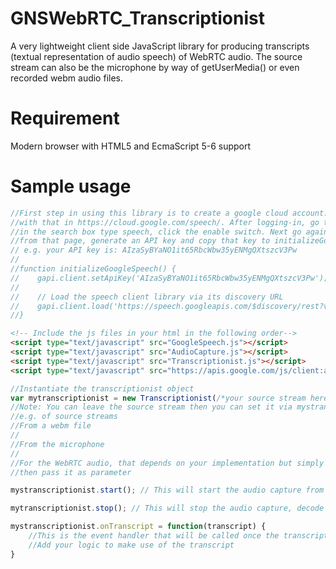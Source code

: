 GNSWebRTC_Transcriptionist
==========================

A very lightweight client side JavaScript library for producing transcripts (textual representation of audio speech) of WebRTC audio. The source stream can also be the microphone by way of getUserMedia() or even recorded webm audio files.

Requirement
===========
Modern browser with HTML5 and EcmaScript 5-6 support

Sample usage
============

```javascript
//First step in using this library is to create a google cloud account. If you have a gmail, you can just login
//with that in https://cloud.google.com/speech/. After logging-in, go to console -> then APIs & services -> Library
//in the search box type speech, click the enable switch. Next go again to console -> APIS & services -> credentials
//from that page, generate an API key and copy that key to initializeGoogleSpeech() in GoogleSpeech.js
// e.g. your API key is: AIzaSyBYaNO1it65RbcWbw35yENMgQXtszcV3Pw
//
//function initializeGoogleSpeech() {
//    gapi.client.setApiKey('AIzaSyBYaNO1it65RbcWbw35yENMgQXtszcV3Pw');
//
//    // Load the speech client library via its discovery URL
//    gapi.client.load('https://speech.googleapis.com/$discovery/rest?version=v1');
//}
```

```html
<!-- Include the js files in your html in the following order-->
<script type="text/javascript" src="GoogleSpeech.js"></script>
<script type="text/javascript" src="AudioCapture.js"></script>
<script type="text/javascript" src="Transcriptionist.js"></script>
<script type="text/javascript" src="https://apis.google.com/js/client:api.js?onload=initializeGoogleSpeech"></script>
```

```javascript
//Instantiate the transcriptionist object
var mytranscriptionist = new Transcriptionist(/*your source stream here*/);
//Note: You can leave the source stream then you can set it via mystranscriptionist.setStream(mystream)
//e.g. of source streams
//From a webm file
//
//From the microphone
//
//For the WebRTC audio, that depends on your implementation but simply get the stream from the RTP/SRTP channels
//then pass it as parameter

mystranscriptionist.start(); // This will start the audio capture from the source stream

mytranscriptionist.stop(); // This will stop the audio capture, decode then send to google speech for transcription.

mystranscriptionist.onTranscript = function(transcript) {
    //This is the event handler that will be called once the transcript arrived.
    //Add your logic to make use of the transcript
} 
```


